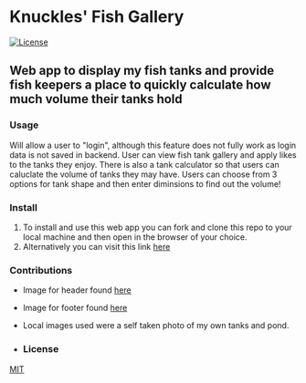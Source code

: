 # Knuckles' Fish Gallery
[![License](https://img.shields.io/badge/license-MIT-brightgreen.svg?style=flat-square)](/LICENSE)

## Web app to display my fish tanks and provide fish keepers a place to quickly calculate how much volume their tanks hold

### Usage
Will allow a user to "login", although this feature does not fully work as login data is not saved in backend. User can view fish tank gallery and apply likes to the tanks they enjoy. There is also a tank calculator so that users can caluclate the volume of tanks they may have. Users can choose from 3 options for tank shape and then enter diminsions to find out the volume!

### Install
1. To install and use this web app you can fork and clone this repo to your local machine and then open in the browser of your choice.
2. Alternatively you can visit this link [here]()

### Contributions
- Image for header found [here](https://www.pexels.com/photo/close-up-photo-of-clownfish-128756/)
- Image for footer found [here](https://www.freewebheaders.com/underwater/shells-corals-headers/#google_vignette)
- Local images used were a self taken photo of my own tanks and pond.

- ### License
[MIT]()
